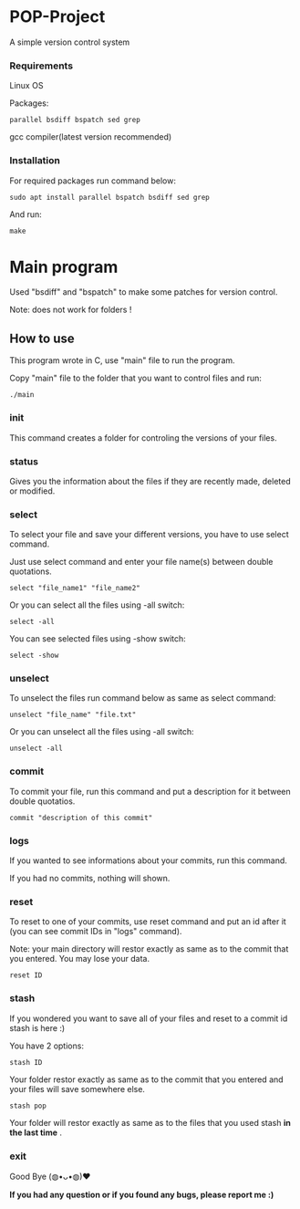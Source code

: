 # POP-Project
A simple version control system

### Requirements
Linux OS

Packages:

    parallel bsdiff bspatch sed grep


gcc compiler(latest version recommended)


### Installation

For required packages run command below:

    sudo apt install parallel bspatch bsdiff sed grep

And run:
    
    make


# Main program #

Used "bsdiff" and "bspatch" to make some patches for version control.

Note: does not work for folders !

## How to use ##

This program wrote in C, use "main" file to run the program.

Copy "main" file to the folder that you want to control files and run:

    ./main

### init ###

This command creates a folder for controling the versions of your files.

### status ###

Gives you the information about the files if they are recently made, deleted or modified.

### select ###

To select your file and save your different versions, you have to use select command.

Just use select command and enter your file name(s) between double quotations.
    
    select "file_name1" "file_name2"
    
Or you can select all the files using -all switch:
    
    select -all

You can see selected files using -show switch:
    
    select -show
    

### unselect ###

To unselect the files run command below as same as select command:

    unselect "file_name" "file.txt"

Or you can unselect all the files using -all switch:

    unselect -all


### commit ###

To commit your file, run this command and put a description for it between double quotatios.

    commit "description of this commit"

### logs ###

If you wanted to see informations about your commits, run this command.

If you had no commits, nothing will shown.

### reset ###

To reset to one of your commits, use reset command and put an id after it (you can see commit IDs in "logs" command).

Note: your main directory will restor exactly as same as to the commit that you entered. You may lose your data.

    reset ID

### stash ###

If you wondered you want to save all of your files and reset to a commit id stash is here :)

You have 2 options:

    stash ID
    
Your folder restor exactly as same as to the commit that you entered and your files will save somewhere else.

    stash pop
    
Your folder will restor exactly as same as to the files that you used stash **in the last time** .

### exit ###

Good Bye (◍•ᴗ•◍)❤


**If you had any question or if you found any bugs, please report me :)**



















